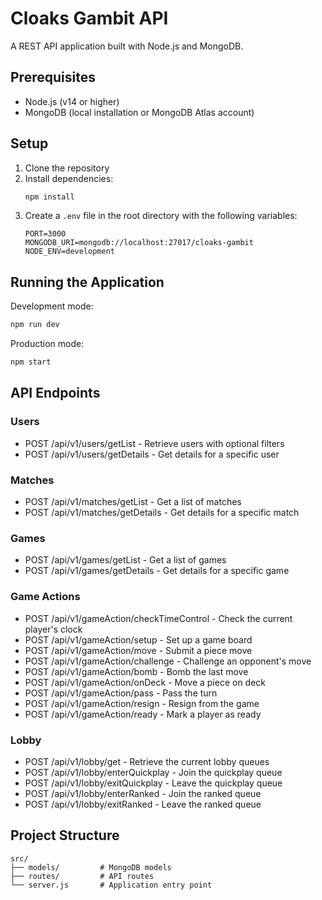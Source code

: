 # Cloaks Gambit API

A REST API application built with Node.js and MongoDB.

## Prerequisites

- Node.js (v14 or higher)
- MongoDB (local installation or MongoDB Atlas account)

## Setup

1. Clone the repository
2. Install dependencies:
   ```bash
   npm install
   ```
3. Create a `.env` file in the root directory with the following variables:
   ```
   PORT=3000
   MONGODB_URI=mongodb://localhost:27017/cloaks-gambit
   NODE_ENV=development
   ```

## Running the Application

Development mode:
```bash
npm run dev
```

Production mode:
```bash
npm start
```
## API Endpoints

### Users
- POST /api/v1/users/getList - Retrieve users with optional filters
- POST /api/v1/users/getDetails - Get details for a specific user

### Matches
- POST /api/v1/matches/getList - Get a list of matches
- POST /api/v1/matches/getDetails - Get details for a specific match

### Games
- POST /api/v1/games/getList - Get a list of games
- POST /api/v1/games/getDetails - Get details for a specific game

### Game Actions
- POST /api/v1/gameAction/checkTimeControl - Check the current player's clock
- POST /api/v1/gameAction/setup - Set up a game board
- POST /api/v1/gameAction/move - Submit a piece move
- POST /api/v1/gameAction/challenge - Challenge an opponent's move
- POST /api/v1/gameAction/bomb - Bomb the last move
- POST /api/v1/gameAction/onDeck - Move a piece on deck
- POST /api/v1/gameAction/pass - Pass the turn
- POST /api/v1/gameAction/resign - Resign from the game
- POST /api/v1/gameAction/ready - Mark a player as ready

### Lobby
- POST /api/v1/lobby/get - Retrieve the current lobby queues
- POST /api/v1/lobby/enterQuickplay - Join the quickplay queue
- POST /api/v1/lobby/exitQuickplay - Leave the quickplay queue
- POST /api/v1/lobby/enterRanked - Join the ranked queue
- POST /api/v1/lobby/exitRanked - Leave the ranked queue

## Project Structure

```
src/
├── models/         # MongoDB models
├── routes/         # API routes
└── server.js       # Application entry point
```
